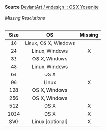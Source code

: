 __Source__ [DeviantArt / vndesign :: OS X Yosemite](http://vndesign.deviantart.com/art/OS-X-Yosemite-Icon-Pack-UPDATE-2-459040763)

###### Missing Resolutions
| Size |          OS          | Missing |
|:----:|:--------------------:|:-------:|
|  16  | Linux, OS X, Windows |         |
|  24  |    Linux, Windows    |    X    |
|  32  |     OS X, Windows    |         |
|  48  |    Linux, Windows    |         |
|  64  |         OS X         |         |
|  96  |         Linux        |    X    |
|  128 |     OS X, Windows    |         |
|  256 |     OS X, Windows    |         |
|  512 |         OS X         |    X    |
| 1024 |         OS X         |    X    |
|  SVG |   Linux [optional]   |    X    |